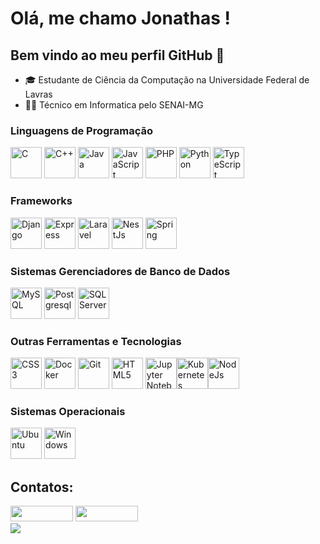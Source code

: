 
# Olá, me chamo Jonathas ! 
## Bem vindo ao meu perfil GitHub 👋

- 🎓 Estudante de Ciência da Computação na Universidade Federal de Lavras 
- 👨‍💻 Técnico em Informatica pelo SENAI-MG

### Linguagens de Programação

<img src="https://cdn.jsdelivr.net/gh/devicons/devicon/icons/c/c-original.svg" width="50" height="50" title="C"/> <img src="https://cdn.jsdelivr.net/gh/devicons/devicon/icons/cplusplus/cplusplus-original.svg" width="50" height="50" title="C++"/> <img src="https://cdn.jsdelivr.net/gh/devicons/devicon/icons/java/java-original.svg" width="50 " height="50" title="Java"/> <img src="https://cdn.jsdelivr.net/gh/devicons/devicon/icons/javascript/javascript-original.svg" width="50" height="50" title="JavaScript"/> <img src="https://cdn.jsdelivr.net/gh/devicons/devicon/icons/php/php-original.svg" width="50" height="50" title="PHP"/> <img src="https://cdn.jsdelivr.net/gh/devicons/devicon/icons/python/python-original.svg" width="50" height="50" title="Python"/>  <img src="https://cdn.jsdelivr.net/gh/devicons/devicon@latest/icons/typescript/typescript-original.svg" width="50" height="50" title="TypeScript"/>

### Frameworks

<img src="https://cdn.jsdelivr.net/gh/devicons/devicon@latest/icons/django/django-plain.svg"  width="50" height="50" title="Django"/> <img src="https://cdn.jsdelivr.net/gh/devicons/devicon@latest/icons/express/express-original.svg"  width="50" height="50" title="Express"/> <img src="https://cdn.jsdelivr.net/gh/devicons/devicon@latest/icons/laravel/laravel-original.svg"  width="50" height="50" title="Laravel"/> <img src="https://cdn.jsdelivr.net/gh/devicons/devicon@latest/icons/nestjs/nestjs-original.svg" title="NestJs"  width="50" height="50"/> <img src="https://cdn.jsdelivr.net/gh/devicons/devicon@latest/icons/spring/spring-original.svg" width="50" height="50" title="Spring"/>



### Sistemas Gerenciadores de Banco de Dados

<img src="https://cdn.jsdelivr.net/gh/devicons/devicon/icons/mysql/mysql-original.svg" width="50" height="50" title="MySQL"/> <img src="https://cdn.jsdelivr.net/gh/devicons/devicon/icons/postgresql/postgresql-original.svg" width="50" height="50" title="Postgresql"/> <img src="https://cdn.jsdelivr.net/gh/devicons/devicon/icons/microsoftsqlserver/microsoftsqlserver-original.svg" width="50" height="50" title="SQL Server"/>

### Outras Ferramentas e Tecnologias

<img src="https://cdn.jsdelivr.net/gh/devicons/devicon/icons/css3/css3-original.svg" width="50" height="50" title="CSS3"/> <img title="Docker" src="https://cdn.jsdelivr.net/gh/devicons/devicon/icons/docker/docker-original.svg"  width="50" height="50"/> <img title="Git" src="https://cdn.jsdelivr.net/gh/devicons/devicon/icons/git/git-original.svg" width="50" height="50"/> <img title="HTML5" src="https://cdn.jsdelivr.net/gh/devicons/devicon/icons/html5/html5-original.svg" width="50" height="50"/> <img title="Jupyter Notebook" src="https://cdn.jsdelivr.net/gh/devicons/devicon/icons/jupyter/jupyter-original-wordmark.svg" width="50" height="50"/><img title="Kubernetes" src="https://cdn.jsdelivr.net/gh/devicons/devicon/icons/kubernetes/kubernetes-original.svg" width="50" height="50"/><img title="NodeJs" src="https://cdn.jsdelivr.net/gh/devicons/devicon/icons/nodejs/nodejs-original.svg" width="50" height="50"/>
           
### Sistemas Operacionais

<img title="Ubuntu" src="https://cdn.jsdelivr.net/gh/devicons/devicon/icons/ubuntu/ubuntu-original.svg" width="50" height="50"/> <img title="Windows" src="https://cdn.jsdelivr.net/gh/devicons/devicon/icons/windows8/windows8-original.svg" width="50" height="50"/>

## Contatos:

<div>
<a href = "mailto:jonathassousasgs@gmail.com"><img src="https://img.shields.io/badge/Gmail-D14836?style=for-the-badge&logo=gmail&logoColor=white" target="_blank" width="100" height="25"></a>
<a href="https://www.linkedin.com/in/jonathas-sousa-dev" target="_blank"><img src="https://img.shields.io/badge/-LinkedIn-%230077B5?style=for-the-badge&logo=linkedin&logoColor=white" target="_blank" width="100" height="25"></a>   
</div>     


<!--<a href="https://github.com/anuraghazra/github-readme-stats">
    <img align="top" src="https://github-readme-stats.vercel.app/api?username=jonathasluis&show_icons=true&theme=github_dark&bg_color=00000000&include_all_commits=true&count_private=true&rank_icon=github"/>
</a>-->
<a href="https://github.com/anuraghazra/github-readme-stats">
    <img align="center" src="https://github-readme-stats.vercel.app/api/top-langs/?username=jonathasluis&show_icons=true&theme=github_dark&bg_color=00000000&count_private=true&layout=donut-vertical&langs_count=20&hide=blade,Shell,scss,jupyter%20notebook,Smarty,html,css"/>
</a>
